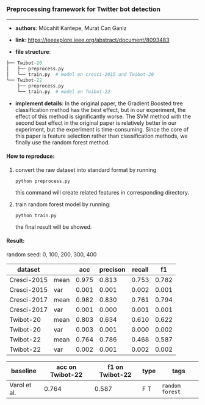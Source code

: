 ### Preprocessing framework for Twitter bot detection
---

- **authors**: Mücahit Kantepe, Murat Can Ganiz

- **link**: https://ieeexplore.ieee.org/abstract/document/8093483

- **file structure**: 

```python
├── Twibot-20
│   ├── preprocess.py
│   └── train.py  # model on cresci-2015 and Twibot-20 
└── Twibot-22
    ├── preprocess.py
    └── train.py  # model on Twibot-22 
```

- **implement details**: In the original paper, the Gradient Boosted tree classification method has the best effect, but in our experiment, the effect of this method is significantly worse. The SVM method with the second best effect in the original paper is relatively better in our experiment, but the experiment is time-consuming. Since the core
of this paper is feature selection rather than classification methods, we finally use the random forest method.

  

#### How to reproduce:

1. convert the raw dataset into standard format by running 

   `python preprocess.py`

   this command will create related features in corresponding directory.

2. train random forest model by running:

   `python train.py`

   the final result will be showed.



#### Result:

random seed: 0, 100, 200, 300, 400

| dataset     |      | acc   | precison| recall| f1    |
| ----------- | ---- | ----- | ------- | ----- | ----- |
| Cresci-2015 | mean | 0.975 | 0.813   | 0.753 | 0.782 |
| Cresci-2015 | var  | 0.001 | 0.001   | 0.002 | 0.001 |
| Cresci-2017 | mean | 0.982 | 0.830   | 0.761 | 0.794 |
| Cresci-2017 | var  | 0.001 | 0.000   | 0.001 | 0.001 |
| Twibot-20   | mean | 0.803 | 0.634   | 0.610 | 0.622 |
| Twibot-20   | var  | 0.003 | 0.001   | 0.000 | 0.002 |
| Twibot-22   | mean | 0.764 | 0.786   | 0.468 | 0.587 |
| Twibot-22   | var  | 0.002 | 0.001   | 0.002 | 0.002 |







| baseline | acc on Twibot-22 | f1 on Twibot-22 | type | tags|
| -------- | ---------------- | --------------- | ---- | --- |
| Varol et al.|0.764|0.587|F T|`random forest`|

